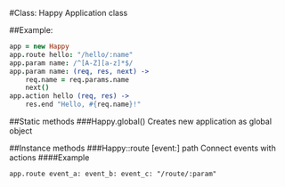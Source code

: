 #Class: Happy
Application class

##Example:
```coffee
app = new Happy
app.route hello: "/hello/:name"
app.param name: /^[A-Z][a-z]*$/
app.param name: (req, res, next) ->
	req.name = req.params.name
	next()
app.action hello (req, res) ->
	res.end "Hello, #{req.name}!"
```

##Static methods
###Happy.global()
Creates new application as global object

##Instance methods
###Happy::route [event:] path
Connect events with actions
####Example
```
app.route event_a: event_b: event_c: "/route/:param"
```
